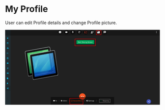 # My Profile

User can edit Profile details and change Profile picture.

![](../.gitbook/assets/image%20%28129%29.png)

